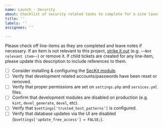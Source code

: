 ```yaml
---
name: Launch - Security
about: Checklist of security related tasks to complete for a site launch.
title: ''
labels: ''
assignees: ''

---
```


Please check off line-items as they are completed and leave notes if necessary.
If an item is not relevant to this project, [strike it out](https://docs.github.com/en/github/writing-on-github/basic-writing-and-formatting-syntax#styling-text)
(e.g. `~~Not relevant item~~`) or remove it. If child tickets are created for
any line-item, please update this description to include references to them.

- [ ] Consider installing & configuring the [SecKit module](https://www.drupal.org/project/seckit).
- [ ] Verify that development related accounts/passwords have been reset or removed.
- [ ] Verify that proper permissions are set on `settings.php` and `services.yml` files.
- [ ] Confirm that development modules are disabled on production (e.g. `kint`, `devel_generate`, `devel`, etc).
- [ ] Verify that `$settings['trusted_host_patterns']` is configured.
- [ ] Verify that database updates via the UI are disabled (`$settings['update_free_access'] = FALSE;`).
